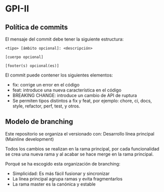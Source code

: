 # GPI-II

## Política de commits

El mensaje del commit debe tener la siguiente estructura:
````
<tipo> [ámbito opcional]: <descripción>

[cuerpo opcional]

[footer(s) opcional(es)]
````
El commit puede contener los siguientes elementos:

* fix: corrige un error en el código
* feat: introduce una nueva característica en el código
* BREAKING CHANGE: introduce un cambio de API de ruptura
* Se permiten tipos distintos a fix y feat, por ejemplo: chore, ci, docs, style, refactor, perf, test, y otros.

## Modelo de branching

Este repositorio se organiza el versionado con: Desarrollo línea principal (Mainline development)

Todos los cambios se realizan en la rama principal, por cada funcionalidad se crea una nueva rama y al acabar se hace merge en la rama principal.

Porqué se ha escogido esta organización de branching:
* Simplicidad: Es más fácil fusionar y sincronizar
* La línea principal agrupa ramas y evita fragmentarlos
* La rama master es la canónica y estable
